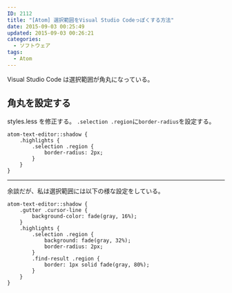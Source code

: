 ```yaml
---
ID: 2112
title: "[Atom] 選択範囲をVisual Studio Codeっぽくする方法"
date: 2015-09-03 00:25:49
updated: 2015-09-03 00:26:21
categories:
  - ソフトウェア
tags:
  - Atom
---
```


Visual Studio Code は選択範囲が角丸になっている。

<!--more-->
<h2>角丸を設定する</h2>
styles.less を修正する。
<code>.selection .region</code>に<code>border-radius</code>を設定する。

<pre class="less"><code>atom-text-editor::shadow {
    .highlights {
        .selection .region {
            border-radius: 2px;
        }
    }
}</code></pre>

<hr>

余談だが、私は選択範囲には以下の様な設定をしている。

<pre class="less"><code>atom-text-editor::shadow {
    .gutter .cursor-line {
        background-color: fade(gray, 16%);
    }
    .highlights {
        .selection .region {
            background: fade(gray, 32%);
            border-radius: 2px;
        }
        .find-result .region {
            border: 1px solid fade(gray, 80%);
        }
    }
}</code></pre>
